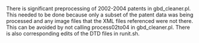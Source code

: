 There is significant preprocessing of 2002-2004 patents in 
gbd_cleaner.pl.  This needed to be done because only a subset
of the patent data was being processed and any image files
that the XML files referenced were not there.  This can be
avoided by not calling process02to04 in gbd_cleaner.pl.
There is also corresponding edits of the DTD files in
runit.sh.
